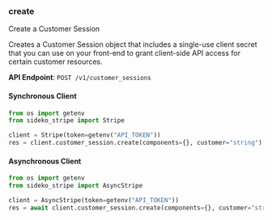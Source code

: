 
### create <a name="create"></a>
Create a Customer Session

<p>Creates a Customer Session object that includes a single-use client secret that you can use on your front-end to grant client-side API access for certain customer resources.</p>

**API Endpoint**: `POST /v1/customer_sessions`

#### Synchronous Client

```python
from os import getenv
from sideko_stripe import Stripe

client = Stripe(token=getenv("API_TOKEN"))
res = client.customer_session.create(components={}, customer="string")
```

#### Asynchronous Client

```python
from os import getenv
from sideko_stripe import AsyncStripe

client = AsyncStripe(token=getenv("API_TOKEN"))
res = await client.customer_session.create(components={}, customer="string")
```
